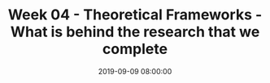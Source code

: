 ---
layout: single_presentation
name: week-04-theoretical-frameworks-what-is-behind-the-research-that-we-complete.md
title: "Week 04 - Theoretical Frameworks - What is behind the research that we complete"
date:  2019-09-09 08:00:00
presentation_id: QvE8EJ
permalink: /QvE8EJ/
redirect_from:
  - /presentations/QvE8EJ/week-04-theoretical-frameworks-what-is-behind-the-research-that-we-complete
slides: 
  - slide_name: deck-3553-large-0.jpeg
    slide_text: >
      <p><strong>Location</strong>: CBC Campus - Tuesday T-336 &amp; SWL-220<br />
      <strong>Time</strong>: Tuesdays and Thursdays from 5:30-8:15<br />
      <strong>Week 04</strong>: 09/09/19 — 09/15/19<br />
      <strong>Reading Assignment</strong>: DeCarlo (2018) chapters six and seven<br />
      <strong>Topic and Content Area</strong>: Theoretical Frameworks<br />
      <strong>Assignments Due</strong>: Assignment 05: theoretical framework due Friday 09/13/19 at 11:55 PM via Moodle; Assignment 02: reading quiz for chapters six and seven are due at 5:30 PM prior to class via My Heritage<br />
      <strong>Other Important Information</strong>: N/A</p>
      
  - slide_name: deck-3553-large-1.jpeg
    slide_text: >
      <blockquote>
      <p>Information taken from Julie Schillreff</p>
      </blockquote>
      <p>[Small Group Activity] Divide students up into three groups where they will come up with an explination regarding some satistical information.</p>
      <ul>
      <li>Organize students into groups of three using grouping cards</li>
      <li>Explain to students that most students who begin their freshman year at Heritage don’t earn a degree</li>
      <li>Give students to come up with an explanation for why this is happening</li>
      <li>Encourage them to draw diagrams to illustrate their explanation</li>
      </ul>
      
  - slide_name: deck-3553-large-2.jpeg
    slide_text: >
      <ul>
      <li>Perspectives and theories</li>
      <li>Writing your theoretical framework</li>
      <li>Styles of reasoning for research</li>
      </ul>
      
  - slide_name: deck-3553-large-3.jpeg
    slide_text: >
      <blockquote>
      <p>The various way that we talk and think about research follows a number of different areas of interest. This include:</p>
      </blockquote>
      <ul>
      <li>
      <strong>Ontology</strong>: What is reality?</li>
      <li>
      <strong>Epistemology</strong>: What and how can I know reality or knowledge?</li>
      <li>
      <strong>Theoretical perspective</strong>: What approach can we use to get knowledge?</li>
      <li>
      <strong>Methodology</strong>: What procedures can we use to acquire knowledge?</li>
      <li>
      <strong>Methods</strong>: What tools can we acquire knowledge?</li>
      <li>
      <strong>Sources</strong>: What data can we collect?</li>
      </ul>
      
  - slide_name: deck-3553-large-4.jpeg
    slide_text: >
      <blockquote>
      <p>As we start to look into what theoretical perspective we will following, it is driven by our ontology epistemology. Both the ontology and epistemology are encompassed by what paradigm we choose to relate to our research.</p>
      </blockquote>
      <blockquote>
      <p>We can start by defining what is a paradigm.</p>
      </blockquote>
      <p>Paradigm: Set of assumptions that help you understand and view the world</p>
      
  - slide_name: deck-3553-large-5.jpeg
    slide_text: >
      <blockquote>
      <p>There are four paradigms that we generally consider when we think about social work research. The paradigm that is most frequently thought of as we consider social work research is that of Positivism.</p>
      </blockquote>
      <p><strong>Positivism Paradigm</strong>: objectivity, deductive logic, empiricism, value-free science
      <strong>Assumptions</strong>: Society can and should be studied empirically and scientifically.</p>
      
  - slide_name: deck-3553-large-6.jpeg
    slide_text: >
      <blockquote>
      <p>DeCarlo (2018) describes an example of positivism in research as:</p>
      </blockquote>
      <blockquote>
      <p>An inquiry would look at “precisely measuring substance abuse and finding out the key causes of substance abuse during adolescence. Forgoing the objectivity of precisely measuring substance abuse”</p>
      </blockquote>
      <p>[Whole Class Activity] Discuss what this looks like.</p>
      <p><strong>Photo Credit</strong>: <a href="https://unsplash.com/photos/Y6MzYPOLkXI" target="_blank" rel="noopener">Matthew T Rader</a></p>
      
  - slide_name: deck-3553-large-7.jpeg
    slide_text: >
      <blockquote>
      <p>A second common paradigm is that of social consuctionism</p>
      </blockquote>
      <p><strong>Social Constructionism Paradigm</strong>: subjectivity, social context and interaction, meaning, understanding, inductive logic</p>
      <p><strong>Assumptions</strong>: Reality is created collectively. Social context and interaction frame our realities.</p>
      
  - slide_name: deck-3553-large-8.jpeg
    slide_text: >
      <blockquote>
      <p>DeCarlo (2018) describes an example of social constructionism paradigm</p>
      </blockquote>
      <blockquote>
      <p>“Focus on how people who abuse substances understand their lives and relationships with various drugs of abuse. In so doing, it seeks out the subjective truth of each participant in the study”</p>
      </blockquote>
      <p><strong>Photo Credit</strong>: <a href="https://unsplash.com/photos/Y6MzYPOLkXI" target="_blank" rel="noopener">Matthew T Rader</a></p>
      
  - slide_name: deck-3553-large-9.jpeg
    slide_text: >
      <blockquote>
      <p>A third paradigm is that of Critical Paradigm.</p>
      </blockquote>
      <p><strong>Critical Paradigm</strong>: Power, inequality, social change.  Values-based, social justice and oppression</p>
      <p><strong>Assumptions</strong>: Social science can never be truly value-free and should be conducted with the express goal of social change in mind.</p>
      
  - slide_name: deck-3553-large-10.jpeg
    slide_text: >
      <blockquote>
      <p>DeCarlo (2018) describes an example of critical paradigm.</p>
      </blockquote>
      <blockquote>
      <p>“Investigate how people who have substance abuse problems are an oppressed group in society and seek to liberate them from external sources of oppression, like punitive drug laws, and internal sources of oppression, like internalized fear and shame”</p>
      </blockquote>
      <p><strong>Photo Credit</strong>: <a href="https://unsplash.com/photos/Y6MzYPOLkXI" target="_blank" rel="noopener">Matthew T Rader</a></p>
      
  - slide_name: deck-3553-large-11.jpeg
    slide_text: >
      <blockquote>
      <p>The final, and most complicated paradigm is that of Postmodern</p>
      </blockquote>
      <p><strong>Postmodern Paradigm</strong>: No truth.  Skepticism towards large, sweeping theories
      <strong>Assumptions</strong>: Social science can never be truly value-free and should be conducted with the express goal of social change in mind.</p>
      
  - slide_name: deck-3553-large-12.jpeg
    slide_text: >
      <blockquote>
      <p>DeCarlo (2018) describes an example of postmodern paradigm</p>
      </blockquote>
      <blockquote>
      <p>“Study one person’s self-reported journey into substance abuse and changes that occurred in their self-perception that accompanied their transition from recreational to problematic drug use”</p>
      </blockquote>
      <p><strong>Photo Credit</strong>: <a href="https://unsplash.com/photos/Y6MzYPOLkXI" target="_blank" rel="noopener">Matthew T Rader</a></p>
      
  - slide_name: deck-3553-large-13.jpeg
    slide_text: >
      <blockquote>
      <p>So we’ve talked breifly about the various paradigms that are out there. Look at this statement, and try to think below what is going on with the statement (e.g., what are the assumptions made) and what is wrong with this statement.</p>
      </blockquote>
      <blockquote>
      <p>“When a scientist observes the world, he does so objectively.”</p>
      </blockquote>
      <p>[Small Group Activity] Talk with a partner about what kind of problems you might see with the statement.</p>
      <p>[Whole Class Activity] Follow up with class. Attempt to draw out the following potential problems:</p>
      <ul>
      <li>Gender</li>
      <li>Use of prior experiences—impossible to step outside of world</li>
      <li>Ignores the sociology of science</li>
      <li>Subject does not have any agency</li>
      <li>Who gets to be a scientist?</li>
      </ul>
      
  - slide_name: deck-3553-large-14.jpeg
    slide_text: >
      <blockquote>
      <p>So if paradigms are a broad way of viewing and thinking about the world, a theory is the explanation of the world that is based in a specific paradigm.</p>
      </blockquote>
      <blockquote>
      <p>A logically interrelated set of propositions that helps us explain, predict, and understand why things happen</p>
      </blockquote>
      
  - slide_name: deck-3553-large-15.jpeg
    slide_text: >
      <blockquote>
      <p>These Theories help us explain what is going on in the world, but why are the so important.</p>
      </blockquote>
      <ul>
      <li>Theory helps us understand why and how things occur.</li>
      <li>Theory helps us predict what may occur.</li>
      <li>Theory guides our research and literature review.</li>
      <li>Theory helps us understand where the most effective intervention should take place.</li>
      </ul>
      
  - slide_name: deck-3553-large-16.jpeg
    slide_text: >
      <blockquote>
      <p>The following are some social work theories that are discussed in DeCarlo’s (2018) text. It is not a comprehensive list, but we will provide some examples of each:</p>
      </blockquote>
      <p>Theory | Focuses on
      —- | —-
      Systems Theory | Interrelations between parts of society; how parts work together
      Conflict theory | Who wins and who loses based on the way that society is organized
      Symbolic interactionism | How meaning is created and negotiated though interactions
      Social Exchange | How behavior is influenced by costs and rewards</p>
      
  - slide_name: deck-3553-large-17.jpeg
    slide_text: >
      <blockquote>
      <p>A researcher using systems theory might look at the following research example as described by DeCarlo (2018).</p>
      </blockquote>
      <blockquote>
      <p>“How a lack of employment opportunities might impact rates of substance abuse in an area”</p>
      </blockquote>
      <p><strong>Photo Credit</strong>: <a href="https://unsplash.com/photos/Y6MzYPOLkXI" target="_blank" rel="noopener">Matthew T Rader</a></p>
      
  - slide_name: deck-3553-large-18.jpeg
    slide_text: >
      <blockquote>
      <p>A researcher using conflict theory might look at the following research example as described by DeCarlo (2018).</p>
      </blockquote>
      <blockquote>
      <p>“How the War on Drugs has impacted minority communities”</p>
      </blockquote>
      <p><strong>Photo Credit</strong>: <a href="https://unsplash.com/photos/Y6MzYPOLkXI" target="_blank" rel="noopener">Matthew T Rader</a></p>
      
  - slide_name: deck-3553-large-19.jpeg
    slide_text: >
      <blockquote>
      <p>A researcher using social interactionism might look at the following research example as described by DeCarlo (2018).</p>
      </blockquote>
      <blockquote>
      <p>“How people’s self-definitions as ‘addicts’ helps or hurts their ability to remain sober”</p>
      </blockquote>
      <p><strong>Photo Credit</strong>: <a href="https://unsplash.com/photos/Y6MzYPOLkXI" target="_blank" rel="noopener">Matthew T Rader</a></p>
      
  - slide_name: deck-3553-large-20.jpeg
    slide_text: >
      <blockquote>
      <p>A researcher social exchange theory might look at the following research example as described by DeCarlo (2018).</p>
      </blockquote>
      <blockquote>
      <p>“Whether increased distribution of anti-overdose medications makes overdose more or less likely”</p>
      </blockquote>
      <p><strong>Photo Credit</strong>: <a href="https://unsplash.com/photos/Y6MzYPOLkXI" target="_blank" rel="noopener">Matthew T Rader</a></p>
      
  - slide_name: deck-3553-large-21.jpeg
    slide_text: >
      <blockquote>
      <p>The following is a bit more of a comprehensive list. Potentially won’t review all of them, but offer it as a resource. You can also look at the original document by Setterlund (2013).</p>
      </blockquote>
      <ul>
      <li>Systems Theory</li>
      <li>Behaviorism &amp; Social Learning Theory</li>
      <li>Psychodynamic Theory</li>
      <li>Psychosocial Developmental Theory</li>
      <li>Transpersonal Theory</li>
      <li>Social Exchange Theory</li>
      <li>Social Constructionism</li>
      <li>Symbolic Interactionism</li>
      <li>Conflict Theory</li>
      <li>Contingency Theory</li>
      </ul>
      <p>For each theory Setterlund has compiled: the following information</p>
      <p>Theory Name:
      Underlying Perspective:
      Theories Included:
      Focus of the Theory:
      Main Components in Human Behavior:
      Theorists:
      Practice Interventions:
      Practice Applications:</p>
      <blockquote>
      <p>Setterlund, K (2013) Overview of theories of human behavior and the social envionrment. Retrieved from https://home.apu.edu/~ksetterlund/2012-2013/theories%20handout%20with%20terminology.pdf</p>
      </blockquote>
      
  - slide_name: deck-3553-large-22.jpeg
    slide_text: >
      <p><strong>Theory Name</strong>: Systems Theory
      <strong>Underlying Perspective</strong>: Systems Perspective
      <strong>Theories Included</strong>: Ecological systems theory
      <strong>Focus of the Theory</strong>: How persons interact with their environment
      <strong>Main Components in Human Behavior</strong>:</p>
      <ul>
      <li>Person are in continual transaction with their environment</li>
      <li>Systems are interrelated parts of subsystems consisting an ordered whole</li>
      <li>Each subsystem impacts all other parts and whole system</li>
      <li>systems can have closed or open boundaries</li>
      <li>Systems tend towards equilibrium</li>
      </ul>
      <p><strong>Theorists</strong>: Parsons, Merton, Germain, Gitterman</p>
      
  - slide_name: deck-3553-large-23.jpeg
    slide_text: >
      <p><strong>Practice Interventions</strong>:</p>
      <ul>
      <li>Strengthen one part of the system or subsystem to impact the whole system</li>
      <li>Eco-maps and genograms for understanding system dynamics</li>
      <li>Networking and referrals to facilitate change</li>
      </ul>
      <p><strong>Practice Applications</strong>:</p>
      <ul>
      <li>Useful for developing holistic view of persons in environment</li>
      <li>Enhanced understanding between interactions between micro-mezzo levels of organization</li>
      <li>Enriches contextual understanding of behavior</li>
      </ul>
      
  - slide_name: deck-3553-large-24.jpeg
    slide_text: >
      <p><strong>Theory Name</strong>: Systems Theory
      <strong>Underlying Perspective</strong>: Systems Perspective
      <strong>Theories Included</strong>: Family Systems
      <strong>Focus of the Theory</strong>: How the family system affects the individual and family functioning across the life-span
      <strong>Main Components in Human Behavior</strong>:</p>
      <ul>
      <li>Individual functioning shapes family functioning and family systems can create pathology within the individual</li>
      <li>Boundaries, roles, communication, family structure influence family functioning</li>
      </ul>
      <p><strong>Theorists</strong>: Bowen, Satir, Minuchin, Carter, McGoldrick</p>
      
  - slide_name: deck-3553-large-25.jpeg
    slide_text: >
      <p><strong>Practice Interventions</strong>:</p>
      <ul>
      <li>Assessment of family development and life-cycle transitions</li>
      <li>Use of multi-generational genograms</li>
      <li>Use of family and parent coaching</li>
      </ul>
      <p><strong>Practice Applications</strong>: Useful for understanding family systems and life cycles over multiple generations</p>
      
  - slide_name: deck-3553-large-26.jpeg
    slide_text: >
      <p><strong>Theory Name</strong>: Behaviorism &amp; Social Learning Theory
      <strong>Underlying Perspective</strong>: [Social Behavioral Perspective]
      <strong>Theories Included</strong>: Cognitive theory, behavioral theory, social learning theory
      <strong>Focus of the Theory</strong>: How individuals develop cognitive functioning and learn through acting on their environment
      <strong>Main Components in Human Behavior</strong>:</p>
      <ul>
      <li>Imitation &amp; reaction to stimulation shape behavioral learning</li>
      <li>Knowledge is constructed through children physically and mentally acting on objects</li>
      <li>Intelligence is an evolutionary, biological adaptation to environment</li>
      <li>Cognitive structures enable adaptation &amp; organization</li>
      </ul>
      <p><strong>Theorists</strong>: Pavlov, Skinner, Watson, Piaget, Bandura, Beck</p>
      
  - slide_name: deck-3553-large-27.jpeg
    slide_text: >
      <p><strong>Practice Interventions</strong>:</p>
      <ul>
      <li>Behavioral interventions such as classical or operant conditioning, positive or negative reinforcement</li>
      <li>Time-limited, problem-focused interventions</li>
      <li>Cognitive reframing of automatic thoughts about presenting problems to facilitate change</li>
      </ul>
      <p><strong>Practice Applications</strong>:</p>
      <ul>
      <li>Useful for enabling behavioral &amp; symptomatic change</li>
      <li>Useful for assessing individual cognitive functioning, group &amp; family interactions</li>
      </ul>
      
  - slide_name: deck-3553-large-28.jpeg
    slide_text: >
      <p><strong>Theory Name</strong>: Psychodynamic Theory
      <strong>Underlying Perspective</strong>: [Psychodynamic Perspective]
      <strong>Theories Included</strong>: Classical psycho-dynamic theory, ego-psychology,object-relations theory, self-psychology
      <strong>Focus of the Theory</strong>: How inner energies and external forces interact to impact emotional development
      <strong>Main Components in Human Behavior</strong>:</p>
      <ul>
      <li>Unconscious and conscious mental activity motivate human behavior</li>
      <li>Ego functions mediate between individual and environment</li>
      <li>Ego defense mechanisms protect individuals from becoming overwhelmed by unacceptable impulses and threats</li>
      <li>Internalized experiences shape personality development and functioning</li>
      <li>Healing occurs through attention to transferences and the treatment relationship</li>
      </ul>
      <p><strong>Theorists</strong>: S. Freud, Adler, Jung, Horney, A. Freud, Kernberg, Kohut, Klein, Mahler, Bowlby</p>
      
  - slide_name: deck-3553-large-29.jpeg
    slide_text: >
      <p><strong>Practice Interventions</strong>:</p>
      <ul>
      <li>Ego supportive treatment:</li>
      <li>Clarification, education, &amp; support of adaptive functioning</li>
      <li>Empathy &amp; attention to affects and emotions</li>
      <li>Understanding of ego defense mechanisms &amp; underscoring of ego strengths</li>
      <li>Establishing, building, &amp; using the treatment relationship to facilitate change</li>
      </ul>
      <p><strong>Practice Applications</strong>:</p>
      <ul>
      <li>Useful for understanding inner meanings &amp; intrapsychic processes</li>
      <li>Useful for understanding motivation, adaptation, &amp; interpersonal relationships</li>
      <li>Useful for assessing strengths &amp; ego functioning</li>
      </ul>
      
  - slide_name: deck-3553-large-30.jpeg
    slide_text: >
      <p><strong>Theory Name</strong>: Psychosocial Developmental Theory
      <strong>Underlying Perspective</strong>: [Developmental Perspective]
      <strong>Theories Included</strong>: Erikson’s theory of development
      <strong>Focus of the Theory</strong>: How internal &amp; external forces shape life development, generally by life stages
      <strong>Main Components in Human Behavior</strong>:</p>
      <ul>
      <li>Human development occurs in defined &amp; qualitatively different stages that are sequential &amp; may be universal</li>
      <li>Individual stages of development include specific tasks to be completed &amp; crises to be managed</li>
      <li>Time &amp; social context shape &amp; individualize the meaning of life stages</li>
      </ul>
      <p><strong>Theorists</strong>: Erikson</p>
      
  - slide_name: deck-3553-large-31.jpeg
    slide_text: >
      <p><strong>Practice Interventions</strong>: General assessment of developmental functioning that can be compared with chronological age of the client</p>
      <p><strong>Practice Applications</strong>:</p>
      <ul>
      <li>Useful for understanding individual growth &amp; development across life cycle</li>
      <li>Beneficial for assessing individual strengths &amp; deficits</li>
      </ul>
      
  - slide_name: deck-3553-large-32.jpeg
    slide_text: >
      <p><strong>Theory Name</strong>: Transpersonal Theory
      <strong>Underlying Perspective</strong>: [Developmental Perspective; built upon Humanistic Perspective]
      <strong>Focus of the Theory</strong>: How the spiritual and religious aspects of human existence can be understood; How spiritual development builds upon and goes beyond biopsychosocial development
      <strong>Main Components in Human Behavior</strong>:</p>
      <ul>
      <li>Focuses on meaning, connection, and purpose</li>
      <li>Some people achieve developmental level beyond the personal (ego-based) level into transpersonal (beyond self or ego) levels of consciousness and functioning.</li>
      <li>There is an inherent tendency to express innate potentials for love, creativity, and spirituality</li>
      <li>There is a difference between psychopathological phenomena and spiritual growth experiences</li>
      </ul>
      <p><strong>Theorists</strong>: Maslow, Jung, Fowler, Wilber, Washburn</p>
      
  - slide_name: deck-3553-large-33.jpeg
    slide_text: >
      <p><strong>Practice Interventions</strong>:</p>
      <ul>
      <li>Assess and understand client’s spiritual &amp; faith development</li>
      <li>Ethically and appropriately utilize spiritually-derived interventions</li>
      <li>Understand and support clients’ spiritual and religious beliefs, practices, and support systems</li>
      </ul>
      <p><strong>Practice Applications</strong>:</p>
      <ul>
      <li>Provides nonsectarian frame for understanding spiritual aspects of human experience</li>
      <li>Describes developmental process beyond self actualization</li>
      <li>Provides guidelines for clinical discussions of spiritual or transcendent experiences</li>
      <li>Stresses the importance of spiritual and religious support systems for life meaning and well-being</li>
      </ul>
      
  - slide_name: deck-3553-large-34.jpeg
    slide_text: >
      <p><strong>Theory Name</strong>: Social Exchange Theory
      <strong>Underlying Perspective</strong>: [Rational Choice Perspective]
      <strong>Focus of the Theory</strong>: How persons minimize costs and maximize rewards through social exchange
      <strong>Main Components in Human Behavior</strong>:</p>
      <ul>
      <li>Antecedents, consequences, personal expectations, and interpretation shape and maintain behavior in the present</li>
      <li>Self-interest determines social exchange</li>
      <li>Unequal resources determine power inequities and reciprocity is essential</li>
      <li>Six propositions:
      <ol>
      <li>Success proposition</li>
      <li>Stimulus proposition</li>
      <li>Value proposition</li>
      <li>Deprivation-satiation to proposition</li>
      <li>Aggression-approval proposition</li>
      <li>Rationality proposition</li>
      </ol>
      </li>
      </ul>
      <p><strong>Theorists</strong>: Homan, Thibault, Kelley, Blau</p>
      
  - slide_name: deck-3553-large-35.jpeg
    slide_text: >
      <p><strong>Practice Interventions</strong>:</p>
      <ul>
      <li>Assess resources and power inequities at the mezzo-macro level</li>
      <li>Facilitate group and community interaction</li>
      <li>Maximize costs, minimize rewards in the macro environment</li>
      </ul>
      <p><strong>Practice Applications</strong>:</p>
      <ul>
      <li>Useful for assessing and understanding power inequities and distributed justice</li>
      <li>Basis for cost-benefit analysis</li>
      </ul>
      
  - slide_name: deck-3553-large-36.jpeg
    slide_text: >
      <p><strong>Theory Name</strong>: Social Constructionism
      <strong>Underlying Perspective</strong>: [Social Constructionist Perspective]
      <strong>Focus of the Theory</strong>: How sociocultural and historical contexts shape individuals and the creation of knowledge; How individuals create themselves .
      <strong>Main Components in Human Behavior</strong>:</p>
      <ul>
      <li>All experience is subjective and human beings recreate themselves through an on-going, never static process</li>
      <li>Knowledge is created through an interplay of multiple social and historical forces</li>
      <li>Social interaction is grounded in language, customs, cultural and historical contexts</li>
      <li>All phenomenon, including the sciences, must be approached with doubt in order to understand how people construct reality</li>
      <li>Humans are self-interpreting beings</li>
      </ul>
      <p><strong>Theorists</strong>: Foucault, Berger, Luckmann, Gergen</p>
      
  - slide_name: deck-3553-large-37.jpeg
    slide_text: >
      <p><strong>Practice Interventions</strong>:</p>
      <ul>
      <li>Listen for cultured narratives</li>
      <li>Approach practice with a stance of “not knowing”</li>
      <li>View practice as “mutual interchange” because relationships have “mutual influence”</li>
      <li>Recognize how individuals and groups construct their identities through an ongoing, fluid process</li>
      </ul>
      <p><strong>Practice Applications</strong>:</p>
      <ul>
      <li>Enhances understanding of individual and cultural connection</li>
      <li>Useful for understanding non-dominant and oppressed groups in a non-marginalized manner</li>
      </ul>
      
  - slide_name: deck-3553-large-38.jpeg
    slide_text: >
      <p><strong>Theory Name</strong>: Symbolic Interactionism
      <strong>Underlying Perspective</strong>: [Social Constructionist Perspective]
      <strong>Focus of the Theory</strong>: How the “self” is influenced and shaped by social processes and the capacity to symbolize
      <strong>Main Components in Human Behavior</strong>:</p>
      <ul>
      <li>Human action is caused by complex interaction between and within individuals</li>
      <li>Dynamic social activities take place among persons and we act according to how we define our situation</li>
      <li>We act in the present, not the past</li>
      <li>Individuals are actors on the stage and take on roles, interacting with the environment</li>
      </ul>
      <p><strong>Theorists</strong>: Charon, Mead, Goffman</p>
      
  - slide_name: deck-3553-large-39.jpeg
    slide_text: >
      <p><strong>Practice Interventions</strong>:</p>
      <ul>
      <li>Formulate assessment and intervene through understanding roles assumed by individuals and groups through individual and society interaction</li>
      <li>Focus on diminishment of the sense of stigma for individuals, families, groups, and communities</li>
      </ul>
      <p><strong>Practice Applications</strong>:</p>
      <ul>
      <li>Enhances understanding of the relationship between the individual and society and the “self” as a social process</li>
      <li>Provides framework for individual, group, and societal assessment</li>
      <li>Provides alternative view of deviance and psychopathology</li>
      </ul>
      
  - slide_name: deck-3553-large-40.jpeg
    slide_text: >
      <p><strong>Theory Name</strong>: Conflict Theory
      <strong>Underlying Perspective</strong>: [Conflict Perspective]
      <strong>Focus of the Theory</strong>: How power structures &amp; power disparities impact people’s lives
      <strong>Main Components in Human Behavior</strong>:</p>
      <ul>
      <li>All societies perpetuate some forms of oppression &amp; injustice and structural inequity</li>
      <li>Power is unequally divided &amp; some groups dominate others</li>
      <li>Social order is based on manipulation and control by dominant groups</li>
      <li>Social change is driven by conflict, with periods of change interrupting periods of stability</li>
      <li>Life is characterized by conflict not consensus</li>
      </ul>
      <p><strong>Theorists</strong>: Marx, Marcuse, Haberrmas, Feminist theorists, LGBTQ theorists</p>
      
  - slide_name: deck-3553-large-41.jpeg
    slide_text: >
      <p><strong>Practice Interventions</strong>:</p>
      <ul>
      <li>Listen for evidence of oppression within individuals, groups, and communities</li>
      <li>Pay attention to the role of conflict leading to client vulnerability</li>
      <li>Organize to alter power relationships</li>
      <li>Recognize that dominant and subordinate group compete for resources</li>
      </ul>
      <p><strong>Practice Applications</strong>:</p>
      <ul>
      <li>Informs policy and may guide macro-level practice</li>
      <li>Useful in formulating assessments involving oppression and client vulnerability</li>
      <li>Enhances understanding of conflict between persons, ideas, groups, classes, &amp; larger social structures</li>
      </ul>
      
  - slide_name: deck-3553-large-42.jpeg
    slide_text: >
      <p><strong>Theory Name</strong>: Contingency Theory
      <strong>Underlying Perspective</strong>: [Systems Perspective]
      <strong>Focus of the Theory</strong>: How individuals &amp; groups gain power, access to resources, &amp; control over their lives, often through collective action
      <strong>Main Components in Human Behavior</strong>:</p>
      <ul>
      <li>Groups are open, dynamic systems with both change and conflict present</li>
      <li>Groups are stratified, with different and unequal levels of power and control</li>
      <li>High discrimination and low privilege equals low opportunity</li>
      <li>Oppression occurs when upward mobility is systematically denied</li>
      <li>The social context must be critiqued and deconstructed</li>
      <li>Assumptions for analyzing organizations:
      <ul>
      <li>there is no best way to manage organizations</li>
      <li>there must be a match between the environment and internal resources</li>
      <li>the design of the organization must fit with the environment</li>
      </ul>
      </li>
      </ul>
      <p><strong>Theorists</strong>: Weber, Lawrence, Lorsch, March</p>
      
  - slide_name: deck-3553-large-43.jpeg
    slide_text: >
      <p><strong>Practice Interventions</strong>:</p>
      <ul>
      <li>Explain &amp; map the direction &amp; role of collective action</li>
      <li>Assess power blocks</li>
      <li>Build individual &amp; community strengths</li>
      <li>Support upward mobility of oppressed groups</li>
      <li>Empower oppressed &amp; vulnerable populations through collective action</li>
      <li>Assess internal and external resources to make structural and process decisions within a organization</li>
      </ul>
      <p><strong>Practice Applications</strong>:</p>
      <ul>
      <li>Useful in macro practice through providing framework for community work on behalf of the powerless and stigmatized</li>
      <li>Provides assessment for identifying power blocks contributing to powerlessness</li>
      <li>Provides understanding of the objective &amp; subjective dimensions of empowerment</li>
      <li>Useful in administering programs by requiring a</li>
      <li>review of the organizational-environmental fit</li>
      </ul>
      
  - slide_name: deck-3553-large-44.jpeg
    slide_text: >
      <blockquote>
      <p>Along with paradigms, theories, there are also concepts that you will find.</p>
      </blockquote>
      <blockquote>
      <p>A concept is a <strong>mental image</strong> or perception of a thing that <strong>varies</strong> from individual to individual and therefore must be <strong>defined</strong></p>
      </blockquote>
      <p><strong>Examples</strong>: effectiveness, satisfaction, intelligence, fitness, culture, power, rich, poor, chronic absenteeism</p>
      
  - slide_name: deck-3553-large-45.jpeg
    slide_text: >
      <blockquote>
      <p>With all of these paradigms and theories they come into conflict with each other. A helpful way of watching and considering this is through Karl Poppers theory of falsification.</p>
      </blockquote>
      <p>[Whole Class Activity] Watch the video</p>
      <p>[Whole Class Activity - Discuss] How these theories conflict. How this can become confusing quickly… etc.</p>
      <blockquote>
      <p>BBC Radio 4 (2015 August 8) Karl popper’s falsification. Retreived from https://youtu.be/wf-sGqBsWv4</p>
      </blockquote>
      
  - slide_name: deck-3553-large-46.jpeg
    slide_text: >
      <blockquote>
      <p>Now lets spend some time looking at your writing and how to write about a theoretical framework.</p>
      </blockquote>
      
  - slide_name: deck-3553-large-47.jpeg
    slide_text: >
      <p>Rational for why including a theoretical framework</p>
      <p>Example:</p>
      <p>Scholarly work requires evaluating the underlying reasons and methods to the research being completed.</p>
      
  - slide_name: deck-3553-large-48.jpeg
    slide_text: >
      <p>Perhaps the theory that best explains (study topic) is (name of theory).</p>
      <p>Example:</p>
      <p>Perhaps the best theory that explains Native American student retention at Heritage University is Tribal Critical Race Theory.</p>
      
  - slide_name: deck-3553-large-49.jpeg
    slide_text: >
      <p>According to (name of theory),…</p>
      <p>Example:</p>
      <p>According to Tribal Critical Race Theory (TCRT), colonization is endemic to society and evidenced in the dominance of European thought, knowledge, and power structures as well as in  continued efforts to change Indians to be more like White people (Brayboy, 2005). Essentially, TCRT places racism and colonialism at the center of explorations of Native American educational experiences and outcomes while contextualizing research within the on-going legacies of colonialism and racism (Abercrombie-Donahue, 2017).</p>
      
  - slide_name: deck-3553-large-50.jpeg
    slide_text: >
      <ul>
      <li>Show examples of searching online</li>
      <li>Set up Google Scholar with Heritage</li>
      <li>Using the Eagle Search</li>
      <li>Using the advanced search options</li>
      </ul>
      
  - slide_name: deck-3553-large-51.jpeg
    slide_text: >
      <p>Within the framework of (name of theory), (name of topic) occurs because…</p>
      <p>Example:</p>
      <p>Within the framework of Tribal Critical Race Theory, we shift our focus away from individual deficit models towards a structural perspective that frames the retention of Native American students in higher education within the contexts of racism and colonialism. Specifically, TCRT pushes us to look at the way traditional practices in higher education may be functioning to perpetuate the dominant culture while alienating our Native American students. If we want to increase the retention of Native students, we need to address those colonizing practices.</p>
      
  - slide_name: deck-3553-large-52.jpeg
    slide_text: >
      <p>Perhaps the best theory that explains Native American student retention at Heritage University is Tribal Critical Race Theory. According to Tribal Critical Race Theory (TCRT), colonization is endemic to society and evidenced in the dominance of European thought, knowledge, and power structures as well as in continued efforts to change Indians to be more like White people (Brayboy, 2005). Essentially, TCRT places racism and colonialism at the center of explorations of Native American educational experiences and outcomes while contextualizing research within the on-going legacies of colonialism and racism (Abercrombie-Donahue, 2017). Within the framework of Tribal Critical Race Theory, we shift our focus away from individual deficit models towards a structural perspective that frames the retention of Native American students in higher education within the contexts of racism and colonialism. Specifically, TCRT pushes us to look at the way traditional practices in higher education may be functioning to perpetuate the dominant culture while alienating our Native American students. If we want to increase the retention of Native students, we need to address those colonizing practices.</p>
      
  - slide_name: deck-3553-large-53.jpeg
    slide_text: >
      <blockquote>
      <p>The next thing we want to do is go over the rubric for theoretical frameworks</p>
      </blockquote>
      
  - slide_name: deck-3553-large-54.jpeg
    slide_text: >
      <blockquote>
      <p>The following is the rubric that is in the syllabus</p>
      </blockquote>
      <p>Initial | Emerging | Developing | Highly Developed
      —- | —- | —- | —-
      No theoretical framework is presented | At least one theoretical framework is weakly presented | At least one theory/theoretical framework is <strong>adequately</strong> presented with a <strong>basic understanding</strong> of that framework demonstrated | At least one theory/theoretical framework is <strong>clearly</strong> presented with an <strong>in-depth understanding</strong> of that framework demonstrated
      No attempt to relate theoretical framework to the topic is present | Theoretical framework is <strong>weakly</strong> related to topic | Theoretical framework is <strong>adequately</strong> related to topic | Theoretical framework is <strong>clearly</strong> related to topic</p>
      
  - slide_name: deck-3553-large-55.jpeg
    slide_text: >
      <blockquote>
      <p>There are two ways that we go about solving a problem. These are inductive reasoning and deductive reasoning.</p>
      </blockquote>
      <p><strong>Inductive Reasoning</strong>: Data to theory</p>
      <blockquote>
      <p>“start with a set of observations and then move from particular experiences to a more general set of propositions about those experiences:</p>
      </blockquote>
      <p>Gather Data (Specific level of focus) -&gt; Look for Patterns (Analysis) -&gt; Develop Theory (General Level of Focus)</p>
      <p><strong>Deductive Reasoning</strong>: theory to “truth”</p>
      <blockquote>
      <p>“Study what others have done, reads existing theories of whatever phenomenon she is studying, and then tests hypotheses that emerge from those theories”</p>
      </blockquote>
      <p>Theorize/Hypothesize (general level of focus) -&gt; Analyze Data (Analysis) -&gt; Hypotheses Supported or Not (Specific Level of Focus)</p>
      
  - slide_name: deck-3553-large-56.jpeg
    slide_text: >
      <blockquote>
      <p>To help us look into and understand these forms of reasoning, lets dive into some data published by the Guardian by Hardy (2016)</p>
      </blockquote>
      <p>[Whole Class Activity] Open the webpage, show that it talks about some stories of social workers and why they became social works.</p>
      <p>[Small Group Activity] Have students break up into small groups and talk about how they would approach the question of how do social workers from an inductive and a deductive approach</p>
      <blockquote>
      <p>Hardy, R. (2016 March 14) Why I became a social worker. Retrieved from https://www.theguardian.com/social-care-network/2016/mar/15/why-i-became-a-social-worker.</p>
      </blockquote>
      
  - slide_name: deck-3553-large-57.jpeg
    slide_text: >
      <p>[Whole Class Activity - Discussion] Take the class through what they might think about for inductive reasoning.</p>
      <p>Why do undergraduate students choose social work?</p>
      <ul>
      <li>What should we do first?</li>
      <li>What should we do next?</li>
      <li>Where do we end up?</li>
      </ul>
      
  - slide_name: deck-3553-large-58.jpeg
    slide_text: >
      <p>[Whole Class Activity - Discussion] Take the class through what they might think about for deductive reasoning.</p>
      <p>Why do undergraduate students choose social work?</p>
      <ul>
      <li>What should we do first?(Hypothesis?)</li>
      <li>What should we do next?(Survey?)</li>
      <li>Where do we end up?</li>
      </ul>
      
  - slide_name: deck-3553-large-59.jpeg
    slide_text: >
      <blockquote>
      <p>Causality is something that is difficult to prove. How it does get proven or demonstrated is based on both the reasoning and the paradigm. To help example this there is idiographic causality and nomothetic causality</p>
      </blockquote>
      <p>Inductive Reasoning &amp; Social Constructionism
      Idiographic causality:</p>
      <ul>
      <li>Deep understanding of subjective experiences and context</li>
      <li>Stories and narratives from an individual’s or group’s perspective</li>
      <li>
      <strong>Many truths depending on situation, but with common themes</strong>
      </li>
      </ul>
      <p>Deductive Reasoning &amp; Positivism
      Nomothetic causality:</p>
      <ul>
      <li>Predicting the future, generalizing from a small sample to large populations</li>
      <li>Numerical data from objective scales and measures</li>
      <li>
      <strong>One truth, applicable in all situations</strong>
      </li>
      </ul>
      
  - slide_name: deck-3553-large-60.jpeg
    slide_text: >
      <blockquote>
      <p>Nomothetic causal explanations require a type of math to be proven. They use variables and look for changes in those variables. Basically:</p>
      </blockquote>
      <p>IV (Independent Variable) changes the DV (Dependent Variable).</p>
      <p><strong>Independent Variable</strong>: The thing that is being manipulated or observed
      <strong>Dependent Variable</strong>: The thing that is changed based on the manipulation or observation</p>
      <p>The hypothesis describes the relationship of the these variables and what we think is going to have happen.</p>
      <p>To be able to be causal… must…</p>
      <p><strong>Covariation</strong>: “the degree to which two variables vary together”
      <strong>Plausibility</strong>: in order to make the claim that one event, behavior, or belief causes another, the claim has to make sense
      <strong>Temporality</strong>: “whatever cause you identify must happen before the effect”
      <strong>Nonspuriousness</strong>: Spurious- “an association between two variables appears to be causal but can in fact be explained by some third variable”</p>
      <p><strong>Control Variables</strong>: “potential ‘third variables’ effects are controlled for mathematically in the data analysis process to highlight the relationship between the independent and dependent variable”</p>
      
  - slide_name: deck-3553-large-61.jpeg
    slide_text: >
      <blockquote>
      <p>Idiographic causal explanations are… messy</p>
      </blockquote>
      <ul>
      <li>Are…messy</li>
      <li>Start in one place…end up in another</li>
      <li>Multiple causes, each of which interact with each other</li>
      <li>Steeped in context and history</li>
      <li>Subjective, story-driven</li>
      <li>Start with some tentative hypotheses</li>
      <li>Get one story, get more, have them interact</li>
      <li>Create a theory</li>
      </ul>
      
  - slide_name: deck-3553-large-62.jpeg
    slide_text: >
      <p>Idiographic Casual Explanations</p>
      <ul>
      <li>Social Constructionist Paradigm</li>
      <li>Descriptive or Explorative Research</li>
      <li>Qualitative Methods Inductive Reasoning</li>
      </ul>
      <p>Nomothetic Casual Explanations</p>
      <ul>
      <li>Positive Paradigm</li>
      <li>Explanatory Research</li>
      <li>Quantitative Methods</li>
      <li>Deductive Reasoning</li>
      </ul>
      <p>Can mix these together in the same project</p>
      <ul>
      <li>Sequence and emphasis</li>
      <li>Triangulation, complementarity, following up</li>
      <li>Conceptualization is more time-consuming</li>
      </ul>
      
  - slide_name: deck-3553-large-63.jpeg
    slide_text: >
      <ul>
      <li>Unit of analysis: who do you want to study?</li>
      <li>Unit of observation: who are you gathering data from?</li>
      <li>When might these be the same? Different?</li>
      <li>Individuals, groups, organizations…</li>
      <li>Ecological fallacy: what’s true for the group isn’t necessarily true for the individual</li>
      <li>Reductionism: what’s true for individuals isn’t necessarily true for the group</li>
      </ul>
      
presentation_description: >
  <p>A dive into theoretical frameworks as they relate to social science research methods. The agenda is as follows:</p>
  <ul>
  <li>Perspectives and theories</li>
  <li>Writing your theoretical framework</li>
  <li>Styles of reasoning for research</li>
  </ul>
  
downloadable_slides: deck-3553.pdf
slides_count: 64
header:
  teaser: deck-3553-thumb-0.jpeg
presentation_video:
location: "Heritage University"
tags:
  - Heritage University
  - BASW Program
  - SOWK 459w
---